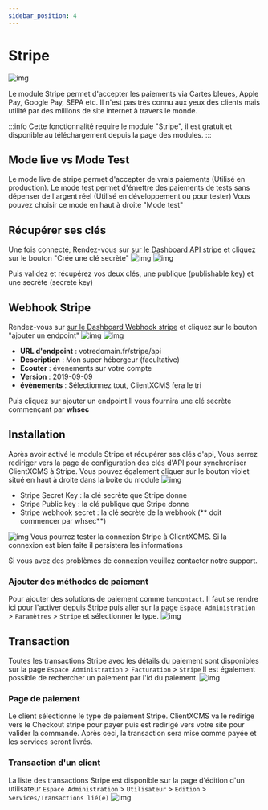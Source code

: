 ```yaml
---
sidebar_position: 4
---
```


# Stripe

![img](https://api.clientxcms.com/assets/8d147de5-b42f-4f69-aec1-96a50ff89c27)

Le module Stripe permet d'accepter les paiements via Cartes bleues, Apple Pay, Google Pay, SEPA etc. Il n'est pas très connu aux yeux des clients mais utilité par des millions de site internet à travers le monde.

:::info
Cette fonctionnalité require le module "Stripe", il est gratuit et disponible au téléchargement depuis la page des modules.
:::

## Mode live vs Mode Test
Le mode live de stripe permet d'accepter de vrais paiements (Utilisé en production).
Le mode test permet d'émettre des paiements de tests sans dépenser de l'argent réel (Utilisé en développement ou pour tester)
Vous pouvez choisir ce mode en haut à droite "Mode test"
## Récupérer ses clés
Une fois connecté, Rendez-vous sur [sur le Dashboard API stripe](https://dashboard.stripe.com/apikeys) et cliquez sur le bouton "Crée une clé secrète"
![img](https://media.discordapp.net/attachments/926274245225504779/1001908055421767790/unknown.png)
![img](https://media.discordapp.net/attachments/926274245225504779/1001907713862807702/unknown.png)

Puis validez et récupérez vos deux clés, une publique (publishable key) et une secrète (secrete key)
## Webhook Stripe
Rendez-vous sur [sur le Dashboard Webhook stripe](https://dashboard.stripe.com/webhooks) et cliquez sur le bouton "ajouter un endpoint"
![img](https://media.discordapp.net/attachments/926274245225504779/1001913804587815013/unknown.png)
![img](https://media.discordapp.net/attachments/926274245225504779/1001913973270118440/unknown.png?width=611&height=467)

- **URL d'endpoint** : votredomain.fr/stripe/api
- **Description** : Mon super hébergeur (facultative)
- **Ecouter** : évenements sur votre compte
- **Version** : 2019-09-09
- **évènements** : Sélectionnez tout, ClientXCMS fera le tri

Puis cliquez sur ajouter un endpoint
Il vous fournira une clé secrète commençant par **whsec**
## Installation

Après avoir activé le module Stripe et récupérer ses clés d'api, Vous serrez rediriger vers la page de configuration des clés d'API pour synchroniser ClientXCMS à Stripe.
Vous pouvez également cliquer sur le bouton violet situé en haut à droite dans la boite du module
![img](https://media.discordapp.net/attachments/926274245225504779/1001911463520256180/unknown.png?width=960&height=185)
- Stripe Secret Key : la clé secrète que Stripe donne
- Stripe Public key : la clé publique que Stripe donne
- Stripe webhook secret : la clé secrète de la webhook (** doit commencer par whsec**)

![img](https://media.discordapp.net/attachments/926274245225504779/1001913205997711360/unknown.png?width=960&height=233)
Vous pourrez tester la connexion Stripe à ClientXCMS. Si la connexion est bien faite il persistera les informations

Si vous avez des problèmes de connexion veuillez contacter notre support.
### Ajouter des méthodes de paiement

Pour ajouter des solutions de paiement comme `bancontact`. Il faut se rendre [ici](https://dashboard.stripe.com/settings/payment_methods) pour l'activer depuis Stripe puis aller sur la page `Espace Administration` > `Paramètres` > `Stripe` et sélectionner le type.
![img](https://media.discordapp.net/attachments/475073153509490689/1046538287537467513/unknown.png)
## Transaction
Toutes les transactions Stripe avec les détails du paiement sont disponibles sur la page  `Espace Administration` > `Facturation` > `Stripe`
Il est également possible de rechercher un paiement par l'id du paiement.
![img](https://media.discordapp.net/attachments/926274245225504779/1001913007405805588/unknown.png?width=960&height=187)
### Page de paiement

Le client sélectionne le type de paiement Stripe. ClientXCMS va le redirige vers le Checkout stripe pour payer puis est redirigé vers votre site pour valider la commande.
Après ceci, la transaction sera mise comme payée et les services seront livrés.
### Transaction d'un client
La liste des transactions Stripe est disponible sur la page d'édition d'un utilisateur `Espace Administration` > `Utilisateur` > `Edition` > `Services/Transactions lié(e)`
![img](https://media.discordapp.net/attachments/926274245225504779/954712356057935943/unknown.png)